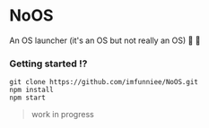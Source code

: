 # NoOS
An OS launcher (it's an OS but not really an OS) 🤔 :rocket:

### Getting started ⁉️
```
git clone https://github.com/imfunniee/NoOS.git
npm install
npm start
```
>work in progress
